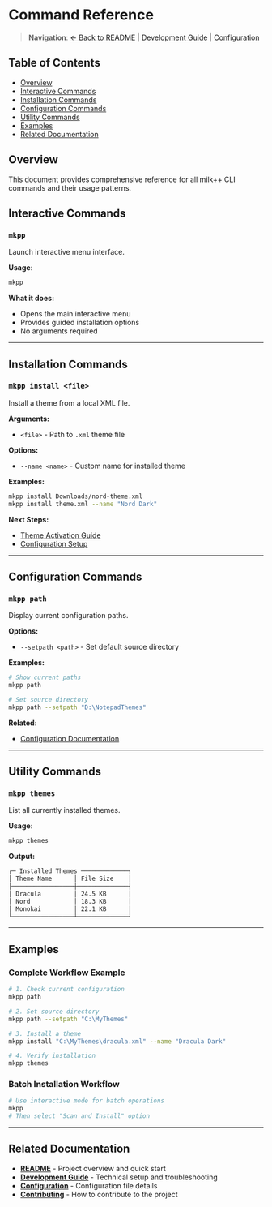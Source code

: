 # Command Reference

> **Navigation**: [← Back to README](../README.md) | [Development Guide](development.md) | [Configuration](configuration_file.md)

## Table of Contents

- [Overview](#overview)
- [Interactive Commands](#interactive-commands)
- [Installation Commands](#installation-commands)
- [Configuration Commands](#configuration-commands)
- [Utility Commands](#utility-commands)
- [Examples](#examples)
- [Related Documentation](#related-documentation)

## Overview

This document provides comprehensive reference for all milk++ CLI commands and their usage patterns.

## Interactive Commands

### `mkpp`

Launch interactive menu interface.

**Usage:**

```bash
mkpp
```

**What it does:**

- Opens the main interactive menu
- Provides guided installation options
- No arguments required

---

## Installation Commands

### `mkpp install <file>`

Install a theme from a local XML file.

**Arguments:**

- `<file>` - Path to `.xml` theme file

**Options:**

- `--name <name>` - Custom name for installed theme

**Examples:**

```bash
mkpp install Downloads/nord-theme.xml
mkpp install theme.xml --name "Nord Dark"
```

**Next Steps:**

- [Theme Activation Guide](../README.md#theme-activation)
- [Configuration Setup](configuration_file.md)

---

## Configuration Commands

### `mkpp path`

Display current configuration paths.

**Options:**

- `--setpath <path>` - Set default source directory

**Examples:**

```bash
# Show current paths
mkpp path

# Set source directory
mkpp path --setpath "D:\NotepadThemes"
```

**Related:**

- [Configuration Documentation](configuration_file.md)

---

## Utility Commands

### `mkpp themes`

List all currently installed themes.

**Usage:**

```bash
mkpp themes
```

**Output:**

```bash
┌─ Installed Themes ─────────────┐
│ Theme Name      │ File Size    │
├─────────────────┼──────────────┤
│ Dracula         │ 24.5 KB      │
│ Nord            │ 18.3 KB      │
│ Monokai         │ 22.1 KB      │
└─────────────────┴──────────────┘
```

---

## Examples

### Complete Workflow Example

```bash
# 1. Check current configuration
mkpp path

# 2. Set source directory
mkpp path --setpath "C:\MyThemes"

# 3. Install a theme
mkpp install "C:\MyThemes\dracula.xml" --name "Dracula Dark"

# 4. Verify installation
mkpp themes
```

### Batch Installation Workflow

```bash
# Use interactive mode for batch operations
mkpp
# Then select "Scan and Install" option
```

---

## Related Documentation

- **[README](../README.md)** - Project overview and quick start
- **[Development Guide](development.md)** - Technical setup and troubleshooting
- **[Configuration](configuration_file.md)** - Configuration file details
- **[Contributing](../CONTRIBUTING.md)** - How to contribute to the project
